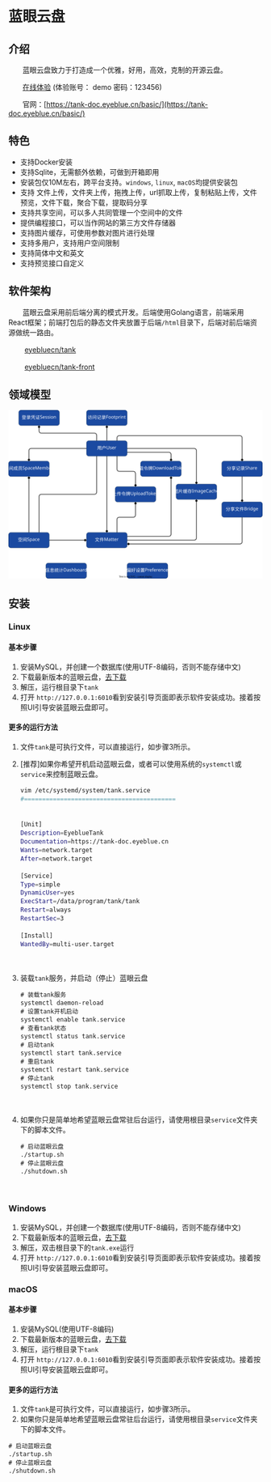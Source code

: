 # 蓝眼云盘

## 介绍

　　蓝眼云盘致力于打造成一个优雅，好用，高效，克制的开源云盘。

　　[在线体验](https://tanker.eyeblue.cn/) (体验账号： demo 密码：123456)

　　官网：[https://tank-doc.eyeblue.cn/basic/](https://tank-doc.eyeblue.cn/basic/)

## 特色

* 支持Docker安装
* 支持Sqlite，无需额外依赖，可做到开箱即用
* 安装包仅10M左右，跨平台支持。`windows`​, `linux`​, `macOS`​均提供安装包
* 支持 文件上传，文件夹上传，拖拽上传，url抓取上传，复制粘贴上传，文件预览，文件下载，聚合下载，提取码分享
* 支持共享空间，可以多人共同管理一个空间中的文件
* 提供编程接口，可以当作网站的第三方文件存储器
* 支持图片缓存，可使用参数对图片进行处理
* 支持多用户，支持用户空间限制
* 支持简体中文和英文
* 支持预览接口自定义

## 软件架构

　　蓝眼云盘采用前后端分离的模式开发。后端使用Golang语言，前端采用React框架；前端打包后的静态文件夹放置于后端`/html`​目录下，后端对前后端资源做统一路由。

　　​ [eyebluecn/tank](https://github.com/eyebluecn/tank)

　　​ [eyebluecn/tank-front](https://github.com/eyebluecn/tank-front)

## 领域模型

​![](assets/network-asset-domain-20241129134430-94rkbkx.svg)​

## 安装

### Linux

#### 基本步骤

1. 安装MySQL，并创建一个数据库(使用UTF-8编码，否则不能存储中文)
2. 下载最新版本的蓝眼云盘，[去下载](https://tank-doc.eyeblue.cn/basic/download.html)
3. 解压，运行根目录下`tank`​
4. 打开 `http://127.0.0.1:6010`​ 看到安装引导页面即表示软件安装成功。接着按照UI引导安装蓝眼云盘即可。

#### 更多的运行方法

1. 文件`tank`​是可执行文件，可以直接运行，如步骤3所示。
2. \[推荐\]如果你希望开机启动蓝眼云盘，或者可以使用系统的`systemctl`​或`service`​来控制蓝眼云盘。

    ```bash
    vim /etc/systemd/system/tank.service
    #==========================================


    [Unit]
    Description=EyeblueTank
    Documentation=https://tank-doc.eyeblue.cn
    Wants=network.target
    After=network.target

    [Service]
    Type=simple
    DynamicUser=yes
    ExecStart=/data/program/tank/tank
    Restart=always
    RestartSec=3

    [Install]
    WantedBy=multi-user.target
    ```

　　‍

3. 装载`tank`​服务，并启动（停止）蓝眼云盘

    ```
    # 装载tank服务
    systemctl daemon-reload
    # 设置tank开机启动
    systemctl enable tank.service
    # 查看tank状态
    systemctl status tank.service
    # 启动tank
    systemctl start tank.service
    # 重启tank
    systemctl restart tank.service
    # 停止tank
    systemctl stop tank.service
    ```

　　‍

4. 如果你只是简单地希望蓝眼云盘常驻后台运行，请使用根目录`service`​文件夹下的脚本文件。

    ```
    # 启动蓝眼云盘
    ./startup.sh
    # 停止蓝眼云盘
    ./shutdown.sh
    ```

　　‍

### Windows

1. 安装MySQL，并创建一个数据库(使用UTF-8编码，否则不能存储中文)
2. 下载最新版本的蓝眼云盘，[去下载](https://tank-doc.eyeblue.cn/basic/download.html)
3. 解压，双击根目录下的`tank.exe`​运行
4. 打开 `http://127.0.0.1:6010`​ 看到安装引导页面即表示软件安装成功。接着按照UI引导安装蓝眼云盘即可。

### macOS

#### 基本步骤

1. 安装MySQL(使用UTF-8编码)
2. 下载最新版本的蓝眼云盘，[去下载](https://tank-doc.eyeblue.cn/basic/download.html)
3. 解压，运行根目录下`tank`​
4. 打开 `http://127.0.0.1:6010`​ 看到安装引导页面即表示软件安装成功。接着按照UI引导安装蓝眼云盘即可。

#### 更多的运行方法

1. 文件`tank`​是可执行文件，可以直接运行，如步骤3所示。
2. 如果你只是简单地希望蓝眼云盘常驻后台运行，请使用根目录`service`​文件夹下的脚本文件。

```
# 启动蓝眼云盘
./startup.sh
# 停止蓝眼云盘
./shutdown.sh
```

